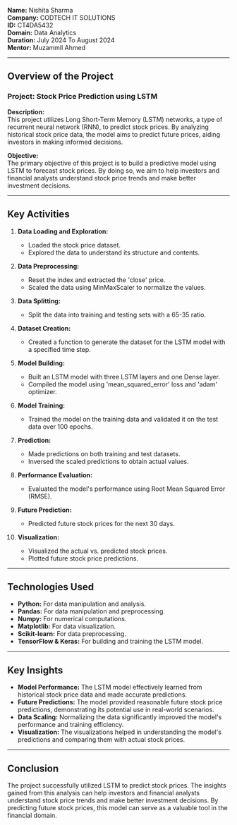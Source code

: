 

**Name:** Nishita Sharma  
**Company:** CODTECH IT SOLUTIONS  
**ID:** CT4DA5432  
**Domain:** Data Analytics  
**Duration:** July 2024 To August 2024  
**Mentor:** Muzammil Ahmed  

---

## Overview of the Project

### Project: Stock Price Prediction using LSTM

**Description:**  
This project utilizes Long Short-Term Memory (LSTM) networks, a type of recurrent neural network (RNN), to predict stock prices. By analyzing historical stock price data, the model aims to predict future prices, aiding investors in making informed decisions.

**Objective:**  
The primary objective of this project is to build a predictive model using LSTM to forecast stock prices. By doing so, we aim to help investors and financial analysts understand stock price trends and make better investment decisions.

---

## Key Activities

1. **Data Loading and Exploration:** 
    - Loaded the stock price dataset.
    - Explored the data to understand its structure and contents.

2. **Data Preprocessing:**
    - Reset the index and extracted the 'close' price.
    - Scaled the data using MinMaxScaler to normalize the values.

3. **Data Splitting:**
    - Split the data into training and testing sets with a 65-35 ratio.

4. **Dataset Creation:**
    - Created a function to generate the dataset for the LSTM model with a specified time step.

5. **Model Building:**
    - Built an LSTM model with three LSTM layers and one Dense layer.
    - Compiled the model using 'mean_squared_error' loss and 'adam' optimizer.

6. **Model Training:**
    - Trained the model on the training data and validated it on the test data over 100 epochs.

7. **Prediction:**
    - Made predictions on both training and test datasets.
    - Inversed the scaled predictions to obtain actual values.

8. **Performance Evaluation:**
    - Evaluated the model's performance using Root Mean Squared Error (RMSE).

9. **Future Prediction:**
    - Predicted future stock prices for the next 30 days.

10. **Visualization:**
    - Visualized the actual vs. predicted stock prices.
    - Plotted future stock price predictions.

---

## Technologies Used

- **Python:** For data manipulation and analysis.
- **Pandas:** For data manipulation and preprocessing.
- **Numpy:** For numerical computations.
- **Matplotlib:** For data visualization.
- **Scikit-learn:** For data preprocessing.
- **TensorFlow & Keras:** For building and training the LSTM model.

---

## Key Insights

- **Model Performance:** The LSTM model effectively learned from historical stock price data and made accurate predictions.
- **Future Predictions:** The model provided reasonable future stock price predictions, demonstrating its potential use in real-world scenarios.
- **Data Scaling:** Normalizing the data significantly improved the model's performance and training efficiency.
- **Visualization:** The visualizations helped in understanding the model's predictions and comparing them with actual stock prices.

---

## Conclusion

The project successfully utilized LSTM to predict stock prices. The insights gained from this analysis can help investors and financial analysts understand stock price trends and make better investment decisions. By predicting future stock prices, this model can serve as a valuable tool in the financial domain.

